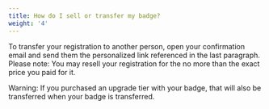 ```yaml
---
title: How do I sell or transfer my badge?
weight: '4'
---
```

To transfer your registration to another person, open your confirmation email and send them the personalized link referenced in the last paragraph. Please note: You may resell your registration for the no more than the exact price you paid for it.



Warning: If you purchased an upgrade tier with your badge, that will also be transferred when your badge is transferred.
